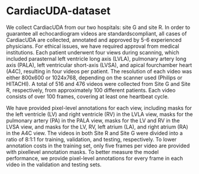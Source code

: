 # CardiacUDA-dataset

We collect CardiacUDA from our two hospitals: site G and site R. In order to guarantee all echocardiogram videos are standardscompliant, all cases of CardiacUDA are collected, annotated and approved by 5-6 experienced physicians. For
ethical issues, we have required approval from medical institutions. Each patient underwent four views during scanning, which included parasternal left ventricle long axis (LVLA), pulmonary artery long axis (PALA),
left ventricular short-axis (LVSA), and apical fourchamber heart (A4C), resulting in four videos per patient. The resolution of each video was either 800x600 or 1024x768, depending on the scanner used (Philips
or HITACHI). A total of 516 and 476 videos were collected from Site G and Site R, respectively, from approximately 100 different patients. Each video consists of over 100 frames, covering at least one heartbeat cycle.

We have provided pixel-level annotations for each view, including masks for the left ventricle (LV) and right ventricle (RV) in the LVLA view, masks for the pulmonary artery (PA) in the PALA view, masks for the
LV and RV in the LVSA view, and masks for the LV, RV, left atrium (LA), and right atrium (RA) in the A4C view. The videos in both Site R and Site G were divided into a ratio of 8:1:1 for training, validation, and testing,
respectively. To lower annotation costs in the training set, only five frames per video are provided with pixellevel annotation masks. To better measure the model performance, we provide pixel-level annotations for every frame in each video in the validation and testing sets.
